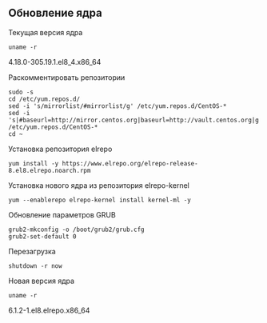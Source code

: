 ## Обновление ядра

Текущая версия ядра

`uname -r`

4.18.0-305.19.1.el8_4.x86_64


Раскомментировать репозитории

```
sudo -s
cd /etc/yum.repos.d/
sed -i 's/mirrorlist/#mirrorlist/g' /etc/yum.repos.d/CentOS-*
sed -i 's|#baseurl=http://mirror.centos.org|baseurl=http://vault.centos.org|g' /etc/yum.repos.d/CentOS-*
cd ~
```

Установка репозитория elrepo

```
yum install -y https://www.elrepo.org/elrepo-release-8.el8.elrepo.noarch.rpm
```

Установка нового ядра из репозитория elrepo-kernel

```
yum --enablerepo elrepo-kernel install kernel-ml -y
```

Обновление параметров GRUB

```
grub2-mkconfig -o /boot/grub2/grub.cfg
grub2-set-default 0
```

Перезагрузка

`shutdown -r now`

Новая версия ядра

`uname -r`

6.1.2-1.el8.elrepo.x86_64
